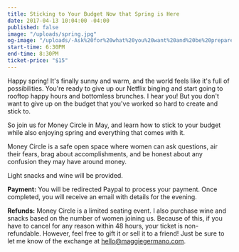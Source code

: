 ```yaml
---
title: Sticking to Your Budget Now that Spring is Here
date: 2017-04-13 10:04:00 -04:00
published: false
image: "/uploads/spring.jpg"
og-image: "/uploads/-Ask%20for%20what%20you%20want%20and%20be%20prepared%20to%20get%20it.-%20(1).png"
start-time: 6:30PM
end-time: 8:30PM
ticket-price: "$15"
---
```


Happy spring! It's finally sunny and warm, and the world feels like it's full of possibilities. You're ready to give up our Netflix binging and start going to rooftop happy hours and bottomless brunches. I hear you! But you don't want to give up on the budget that you've worked so hard to create and stick to. 

So join us for Money Circle in May, and learn how to stick to your budget while also enjoying spring and everything that comes with it. 

Money Circle is a safe open space where women can ask questions, air their fears, brag about accomplishments, and be honest about any confusion they may have around money.

Light snacks and wine will be provided.

**Payment:** You will be redirected Paypal to process your payment. Once completed, you will receive an email with details for the evening.

**Refunds:** Money Circle is a limited seating event. I also purchase wine and snacks based on the number of women joining us. Because of this, if you have to cancel for any reason within 48 hours, your ticket is non-refundable. However, feel free to gift it or sell it to a friend! Just be sure to let me know of the exchange at hello@maggiegermano.com.